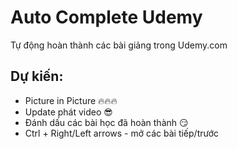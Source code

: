 # Auto Complete Udemy
Tự động hoàn thành các bài giảng trong Udemy.com
## Dự kiến:
- Picture in Picture 🔥🔥🔥
- Update phát video 😎
- Đánh dấu các bài học đã hoàn thành 😏
- Ctrl + Right/Left arrows - mở các bài tiếp/trước 
